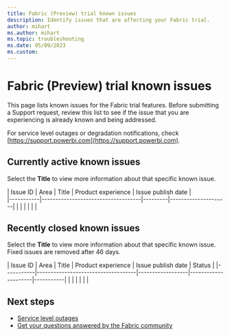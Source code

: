 ```yaml
---
title: Fabric (Preview) trial known issues
description: Identify issues that are affecting your Fabric trial. 
author: mihart
ms.author: mihart
ms.topic: troubleshooting    
ms.date: 05/09/2023
ms.custom:  
---
```


# Fabric (Preview) trial known issues

This page lists known issues for the Fabric trial features. Before submitting a Support request, review this list to see if the issue that you are experiencing is already known and being addressed.

For service level outages or degradation notifications, check [https://support.powerbi.com](https://support.powerbi.com).  

## Currently active known issues

Select the **Title** to view more information about that specific known issue.

|  Issue ID |  Area                              |  Title  | Product experience   | Issue publish date |  
|-----------|------------------------------------|---------|---------------------|
|   |      |                |       |        |


## Recently closed known issues

Select the **Title** to view more information about that specific known issue. Fixed issues are removed after 46 days.

|  Issue ID |  Area                              |  Title  | Product experience         |  Issue publish date |  Status  |
|-----------|------------------------------------|------------------|---------------------|-----------|
|         |  |           |    |   |
 

## Next steps

- [Service level outages](https://support.powerbi.com)
- [Get your questions answered by the Fabric community](https://community.fabric.com)
